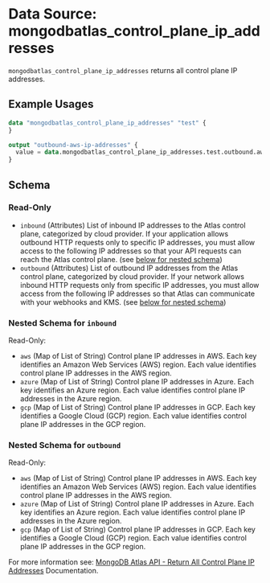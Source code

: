 # Data Source: mongodbatlas_control_plane_ip_addresses

`mongodbatlas_control_plane_ip_addresses` returns all control plane IP addresses.

## Example Usages
```terraform
data "mongodbatlas_control_plane_ip_addresses" "test" {
}

output "outbound-aws-ip-addresses" {
  value = data.mongodbatlas_control_plane_ip_addresses.test.outbound.aws
}
```

<!-- schema generated by tfplugindocs -->
## Schema

### Read-Only

- `inbound` (Attributes) List of inbound IP addresses to the Atlas control plane, categorized by cloud provider. If your application allows outbound HTTP requests only to specific IP addresses, you must allow access to the following IP addresses so that your API requests can reach the Atlas control plane. (see [below for nested schema](#nestedatt--inbound))
- `outbound` (Attributes) List of outbound IP addresses from the Atlas control plane, categorized by cloud provider. If your network allows inbound HTTP requests only from specific IP addresses, you must allow access from the following IP addresses so that Atlas can communicate with your webhooks and KMS. (see [below for nested schema](#nestedatt--outbound))

<a id="nestedatt--inbound"></a>
### Nested Schema for `inbound`

Read-Only:

- `aws` (Map of List of String) Control plane IP addresses in AWS. Each key identifies an Amazon Web Services (AWS) region. Each value identifies control plane IP addresses in the AWS region.
- `azure` (Map of List of String) Control plane IP addresses in Azure. Each key identifies an Azure region. Each value identifies control plane IP addresses in the Azure region.
- `gcp` (Map of List of String) Control plane IP addresses in GCP. Each key identifies a Google Cloud (GCP) region. Each value identifies control plane IP addresses in the GCP region.


<a id="nestedatt--outbound"></a>
### Nested Schema for `outbound`

Read-Only:

- `aws` (Map of List of String) Control plane IP addresses in AWS. Each key identifies an Amazon Web Services (AWS) region. Each value identifies control plane IP addresses in the AWS region.
- `azure` (Map of List of String) Control plane IP addresses in Azure. Each key identifies an Azure region. Each value identifies control plane IP addresses in the Azure region.
- `gcp` (Map of List of String) Control plane IP addresses in GCP. Each key identifies a Google Cloud (GCP) region. Each value identifies control plane IP addresses in the GCP region.

For more information see: [MongoDB Atlas API - Return All Control Plane IP Addresses](https://www.mongodb.com/docs/api/doc/atlas-admin-api-v2/operation/operation-returnallcontrolplaneipaddresses) Documentation.
